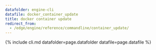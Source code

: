 ```yaml
---
datafolder: engine-cli
datafile: docker_container_update
title: docker container update
redirect_from:
  - /edge/engine/reference/commandline/container_update/
---
```

<!--
This page is automatically generated from Docker's source code. If you want to
suggest a change to the text that appears here, open a ticket or pull request
in the source repository on GitHub:

https://github.com/docker/cli
-->

{% include cli.md datafolder=page.datafolder datafile=page.datafile %}
